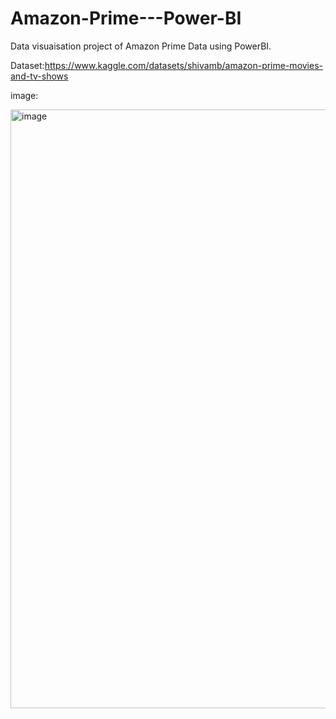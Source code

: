 # Amazon-Prime---Power-BI
Data visuaisation project of Amazon Prime Data using PowerBI.

Dataset:https://www.kaggle.com/datasets/shivamb/amazon-prime-movies-and-tv-shows

image:

<img width="958" alt="image" src="https://github.com/NishantXD/Amazon-Prime---Power-BI/assets/109433417/83d63101-7f61-4c56-ad69-c2c3e0cf70de">

